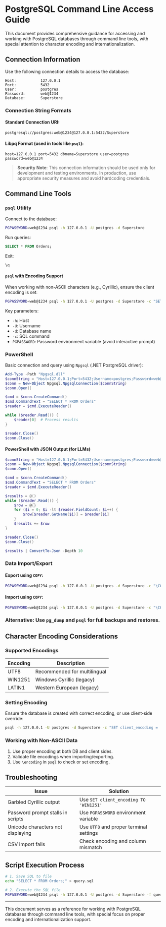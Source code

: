 # PostgreSQL Command Line Access Guide

This document provides comprehensive guidance for accessing and working with PostgreSQL databases through command line tools, with special attention to character encoding and internationalization.

## Connection Information

Use the following connection details to access the database:

```
Host:           127.0.0.1  
Port:           5432  
User:           postgres  
Password:       web@1234  
Database:       Superstore  
```

### Connection String Formats

#### Standard Connection URI:

```
postgresql://postgres:web@1234@127.0.0.1:5432/Superstore
```

#### Libpq Format (used in tools like `psql`):

```
host=127.0.0.1 port=5432 dbname=Superstore user=postgres password=web@1234
```

> **Security Note**: This connection information should be used only for development and testing environments. In production, use appropriate security measures and avoid hardcoding credentials.

## Command Line Tools

### `psql` Utility

Connect to the database:

```bash
PGPASSWORD=web@1234 psql -h 127.0.0.1 -U postgres -d Superstore
```

Run queries:

```sql
SELECT * FROM Orders;
```

Exit:

```
\q
```

#### `psql` with Encoding Support

When working with non-ASCII characters (e.g., Cyrillic), ensure the client encoding is set:

```bash
PGPASSWORD=web@1234 psql -h 127.0.0.1 -U postgres -d Superstore -c "SET client_encoding TO 'WIN1251'; SELECT * FROM Orders;"
```

Key parameters:

* `-h`: Host
* `-U`: Username
* `-d`: Database name
* `-c`: SQL command
* `PGPASSWORD`: Password environment variable (avoid interactive prompt)

### PowerShell

Basic connection and query using `Npgsql` (.NET PostgreSQL driver):

```powershell
Add-Type -Path "Npgsql.dll"
$connString = "Host=127.0.0.1;Port=5432;Username=postgres;Password=web@1234;Database=Superstore"
$conn = New-Object Npgsql.NpgsqlConnection($connString)
$conn.Open()

$cmd = $conn.CreateCommand()
$cmd.CommandText = "SELECT * FROM Orders"
$reader = $cmd.ExecuteReader()

while ($reader.Read()) {
    $reader[0]  # Process results
}

$reader.Close()
$conn.Close()
```

#### PowerShell with JSON Output (for LLMs)

```powershell
$connString = "Host=127.0.0.1;Port=5432;Username=postgres;Password=web@1234;Database=Superstore"
$conn = New-Object Npgsql.NpgsqlConnection($connString)
$conn.Open()

$cmd = $conn.CreateCommand()
$cmd.CommandText = "SELECT * FROM Orders"
$reader = $cmd.ExecuteReader()

$results = @()
while ($reader.Read()) {
    $row = @{}
    for ($i = 0; $i -lt $reader.FieldCount; $i++) {
        $row[$reader.GetName($i)] = $reader[$i]
    }
    $results += $row
}

$reader.Close()
$conn.Close()

$results | ConvertTo-Json -Depth 10
```

### Data Import/Export

#### Export using `COPY`:

```bash
PGPASSWORD=web@1234 psql -h 127.0.0.1 -U postgres -d Superstore -c "\COPY Orders TO 'output.csv' CSV HEADER"
```

#### Import using `COPY`:

```bash
PGPASSWORD=web@1234 psql -h 127.0.0.1 -U postgres -d Superstore -c "\COPY Orders FROM 'input.csv' CSV HEADER"
```

### Alternative: Use `pg_dump` and `psql` for full backups and restores.

## Character Encoding Considerations

### Supported Encodings

| Encoding | Description                  |
| -------- | ---------------------------- |
| UTF8     | Recommended for multilingual |
| WIN1251  | Windows Cyrillic (legacy)    |
| LATIN1   | Western European (legacy)    |

### Setting Encoding

Ensure the database is created with correct encoding, or use client-side override:

```bash
psql -h 127.0.0.1 -U postgres -d Superstore -c "SET client_encoding = 'WIN1251';"
```

### Working with Non-ASCII Data

1. Use proper encoding at both DB and client sides.
2. Validate file encodings when importing/exporting.
3. Use `\encoding` in `psql` to check or set encoding.

## Troubleshooting

| Issue                             | Solution                                |
| --------------------------------- | --------------------------------------- |
| Garbled Cyrillic output           | Use `SET client_encoding TO 'WIN1251'`  |
| Password prompt stalls in scripts | Use `PGPASSWORD` environment variable   |
| Unicode characters not displaying | Use `UTF8` and proper terminal settings |
| CSV import fails                  | Check encoding and column mismatch      |

## Script Execution Process

```bash
# 1. Save SQL to file
echo "SELECT * FROM Orders;" > query.sql

# 2. Execute the SQL file
PGPASSWORD=web@1234 psql -h 127.0.0.1 -U postgres -d Superstore -f query.sql
```

---

This document serves as a reference for working with PostgreSQL databases through command line tools, with special focus on proper encoding and internationalization support.
